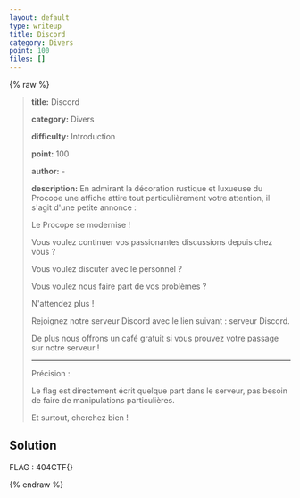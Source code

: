 ```yaml
---
layout: default
type: writeup
title: Discord
category: Divers
point: 100
files: []
---
```


{% raw %}
> **title:** Discord
>
> **category:** Divers
>
> **difficulty:** Introduction
>
> **point:** 100
>
> **author:** -
>
> **description:**
> En admirant la décoration rustique et luxueuse du Procope une affiche attire tout particulièrement votre attention, il s'agit d'une petite annonce :
> 
> Le Procope se modernise !
> 
> Vous voulez continuer vos passionantes discussions depuis chez vous ?
> 
> Vous voulez discuter avec le personnel ?
> 
> Vous voulez nous faire part de vos problèmes ?
> 
> N'attendez plus !
> 
> Rejoignez notre serveur Discord avec le lien suivant : serveur Discord.
> 
>  De plus nous offrons un café gratuit si vous prouvez votre passage sur notre serveur ! 
> 
> ***
> 
> Précision : 
> 
> Le flag est directement écrit quelque part dans le serveur, pas besoin de faire de manipulations particulières.
> 
> Et surtout, cherchez bien !

## Solution


<span class="flag">FLAG : 404CTF{}</span>

{% endraw %}